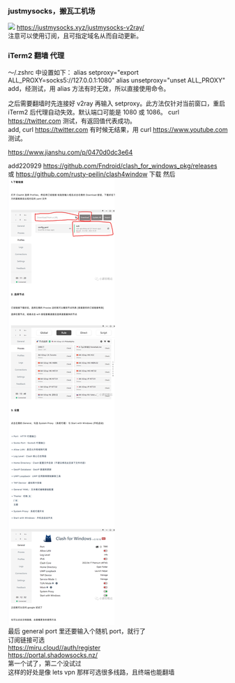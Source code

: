 ### justmysocks，搬瓦工机场

![](img/2022-06-15-18-24-55.png)
https://justmysocks.xyz/justmysocks-v2ray/  
注意可以使用订阅，且可指定域名从而自动更新。

### iTerm2 翻墙 代理

～/.zshrc 中设置如下：
alias setproxy="export ALL_PROXY=socks5://127.0.0.1:1080"
alias unsetproxy="unset ALL_PROXY"
add，经测试，用 alias 方法有时无效，所以直接使用命令。

之后需要翻墙时先连接好 v2ray 再输入 setproxy。此方法仅针对当前窗口，重启 iTerm2 后代理自动失效。默认端口可能是 1080 或 1086。
curl https://twitter.com 测试，有返回值代表成功。  
add, curl https://twitter.com 有时候无结果，用 curl https://www.youtube.com 测试。

https://www.jianshu.com/p/0470d0dc3e64

add220929
https://github.com/Fndroid/clash_for_windows_pkg/releases  
或 https://github.com/rusty-peilin/clash4window 下载
然后  
![](./img/2022-09-29-17-10-48.png)  
最后 general port 里还要输入个随机 port，就行了  
订阅链接可选  
https://miru.cloud//auth/register  
https://portal.shadowsocks.nz/  
第一个试了，第二个没试过  
这样的好处是像 lets vpn 那样可选很多线路，且终端也能翻墙
